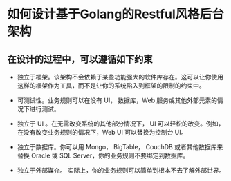 # 如何设计基于Golang的Restful风格后台架构

## 在设计的过程中，可以遵循如下约束

- 独立于框架。该架构不会依赖于某些功能强大的软件库存在。这可以让你使用这样的框架作为工具，而不是让你的系统陷入到框架的限制的约束中。

- 可测试性。业务规则可以在没有 UI， 数据库，Web 服务或其他外部元素的情况下进行测试。

- 独立于 UI 。在无需改变系统的其他部分情况下， UI 可以轻松的改变。例如，在没有改变业务规则的情况下，Web UI 可以替换为控制台 UI。

- 独立于数据库。你可以用 Mongo， BigTable， CouchDB 或者其他数据库来替换 Oracle 或 SQL Server，你的业务规则不要绑定到数据库。

- 独立于外部媒介。 实际上，你的业务规则可以简单到根本不去了解外部世界。
